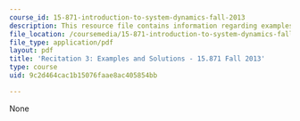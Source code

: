 ```yaml
---
course_id: 15-871-introduction-to-system-dynamics-fall-2013
description: This resource file contains information regarding examples and solutions.
file_location: /coursemedia/15-871-introduction-to-system-dynamics-fall-2013/9c2d464cac1b15076faae8ac405854bb_MIT15_871F13_rec3.pdf
file_type: application/pdf
layout: pdf
title: 'Recitation 3: Examples and Solutions - 15.871 Fall 2013'
type: course
uid: 9c2d464cac1b15076faae8ac405854bb

---
```

None